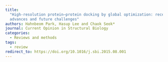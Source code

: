 ```yaml
---
title:
  "High-resolution protein–protein docking by global optimization: recent
  advances and future challenges"
authors: Hahnbeom Park, Hasup Lee and Chaok Seok*
journal: Current Opinion in Structural Biology
categories:
  - Reviews and methods
tags:
  - review
redirect_to: https://doi.org/10.1016/j.sbi.2015.08.001
---
```

